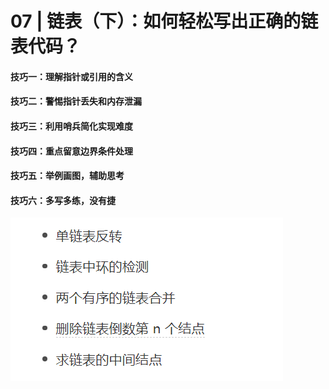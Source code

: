 # 07 | 链表（下）：如何轻松写出正确的链表代码？

#### 技巧一：理解指针或引用的含义

#### 技巧二：警惕指针丢失和内存泄漏

#### 技巧三：利用哨兵简化实现难度

#### 技巧四：重点留意边界条件处理

#### 技巧五：举例画图，辅助思考

#### 技巧六：多写多练，没有捷

![image-20210715162122142](image-20210715162122142.png)